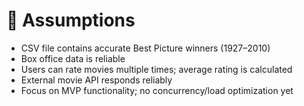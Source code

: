 # 🤔 Assumptions

- CSV file contains accurate Best Picture winners (1927–2010)
- Box office data is reliable
- Users can rate movies multiple times; average rating is calculated
- External movie API responds reliably
- Focus on MVP functionality; no concurrency/load optimization yet
